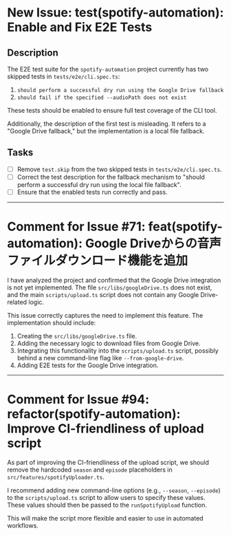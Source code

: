 # New Issue: test(spotify-automation): Enable and Fix E2E Tests

## Description

The E2E test suite for the `spotify-automation` project currently has two skipped tests in `tests/e2e/cli.spec.ts`:

1.  `should perform a successful dry run using the Google Drive fallback`
2.  `should fail if the specified --audioPath does not exist`

These tests should be enabled to ensure full test coverage of the CLI tool.

Additionally, the description of the first test is misleading. It refers to a "Google Drive fallback," but the implementation is a local file fallback.

## Tasks

- [ ] Remove `test.skip` from the two skipped tests in `tests/e2e/cli.spec.ts`.
- [ ] Correct the test description for the fallback mechanism to "should perform a successful dry run using the local file fallback".
- [ ] Ensure that the enabled tests run correctly and pass.

---

# Comment for Issue #71: feat(spotify-automation): Google Driveからの音声ファイルダウンロード機能を追加

I have analyzed the project and confirmed that the Google Drive integration is not yet implemented. The file `src/libs/googleDrive.ts` does not exist, and the main `scripts/upload.ts` script does not contain any Google Drive-related logic.

This issue correctly captures the need to implement this feature. The implementation should include:

1.  Creating the `src/libs/googleDrive.ts` file.
2.  Adding the necessary logic to download files from Google Drive.
3.  Integrating this functionality into the `scripts/upload.ts` script, possibly behind a new command-line flag like `--from-google-drive`.
4.  Adding E2E tests for the Google Drive integration.

---

# Comment for Issue #94: refactor(spotify-automation): Improve CI-friendliness of upload script

As part of improving the CI-friendliness of the upload script, we should remove the hardcoded `season` and `episode` placeholders in `src/features/spotifyUploader.ts`.

I recommend adding new command-line options (e.g., `--season`, `--episode`) to the `scripts/upload.ts` script to allow users to specify these values. These values should then be passed to the `runSpotifyUpload` function.

This will make the script more flexible and easier to use in automated workflows.
